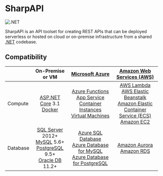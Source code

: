 # SharpAPI

![.NET](https://github.com/jonathanpotts/SharpAPI/workflows/.NET/badge.svg)

SharpAPI is an API toolset for creating REST APIs that can be deployed serverless or hosted on cloud or on-premise infrastructure from a shared [.NET](https://dot.net/) codebase.

## Compatibility

|  | On-Premise or VM | [Microsoft Azure](https://azure.microsoft.com/) | [Amazon Web Services (AWS)](https://aws.amazon.com/) |
| :- | :-: | :-: | :-: |
| Compute | [ASP.NET Core](https://dotnet.microsoft.com/apps/aspnet/) 3.1 <br> [Docker](https://www.docker.com/) | [Azure Functions](https://azure.microsoft.com/services/functions/) <br> [App Service](https://azure.microsoft.com/services/app-service/) <br> [Container Instances](https://azure.microsoft.com/services/container-instances/) <br> [Virtual Machines](https://azure.microsoft.com/services/virtual-machines/) | [AWS Lambda](https://aws.amazon.com/lambda/) <br> [AWS Elastic Beanstalk](https://aws.amazon.com/elasticbeanstalk/) <br> [Amazon Elastic Container Service (ECS)](https://aws.amazon.com/ecs/) <br> [Amazon EC2](https://aws.amazon.com/ec2/) |
| Database | [SQL Server](https://www.microsoft.com/sql-server/) 2012+ <br> [MySQL](https://www.mysql.com/) 5.6+ <br> [PostgreSQL](https://www.postgresql.org/) 9.5+ <br> [Oracle DB](https://www.oracle.com/database/) 11.2+ | [Azure SQL Database](https://azure.microsoft.com/services/sql-database/) <br> [Azure Database for MySQL](https://azure.microsoft.com/services/mysql/) <br> [Azure Database for PostgreSQL](https://azure.microsoft.com/services/postgresql/) <br>  | [Amazon Aurora](https://aws.amazon.com/rds/aurora/) <br> [Amazon RDS](https://aws.amazon.com/rds/) |
